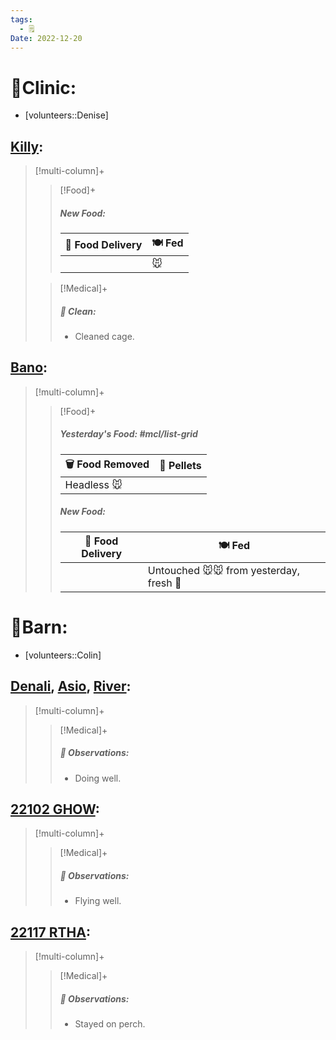 ```yaml
---
tags:
  - 🗒️
Date: 2022-12-20
---
```


# 🏥Clinic:
- [volunteers::Denise]

## [Killy](../RARE%20Birds/Ed%20Birds/Killy.md):
> [!multi-column]+
>
>> [!Food]+
>> ##### New Food:
>> |🚚 Food Delivery| 🍽️ Fed|
>> |---|---|
>>||🐭
>
>> [!Medical]+
>>##### 🫧 Clean:
>> - Cleaned cage.

## [Bano](../RARE%20Birds/Ed%20Birds/Bano.md):
> [!multi-column]+
>
>> [!Food]+
>> ##### Yesterday's Food: #mcl/list-grid
>> |🗑️ Food Removed| 💩 Pellets
>> |---|---|
>>|Headless 🐭|
>>
>> ##### New Food:
>> |🚚 Food Delivery| 🍽️ Fed|
>> |---|---|
>>||Untouched 🐭🐭 from yesterday, fresh 🐀

# 🏡Barn:
- [volunteers::Colin]

## [Denali](../RARE%20Birds/Ed%20Birds/Denali.md), [Asio](../RARE%20Birds/Ed%20Birds/Asio.md), [River](../RARE%20Birds/Ed%20Birds/River.md):
> [!multi-column]+
>
>> [!Medical]+
>> ##### 🔭 Observations:
>> - Doing well.

## [22102 GHOW](../RARE%20Birds/22102%20GHOW.md):
> [!multi-column]+
>
>> [!Medical]+
>> ##### 🔭 Observations:
>> - Flying well.

## [22117 RTHA](../RARE%20Birds/22117%20RTHA.md):
> [!multi-column]+
>
>> [!Medical]+
>> ##### 🔭 Observations:
>> - Stayed on perch.

